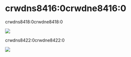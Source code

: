 # crwdns8416:0crwdne8416:0
crwdns8418:0crwdne8418:0

![](crwdns8420:0crwdne8420:0)

crwdns8422:0crwdne8422:0

![](crwdns8424:0crwdne8424:0)

